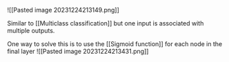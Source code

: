 ![[Pasted image 20231224213149.png]]

Similar to [[Multiclass classification]] but one input is associated with multiple outputs. 

One way to solve this is to use the [[Sigmoid function]] for each node in the final layer
![[Pasted image 20231224213431.png]]
